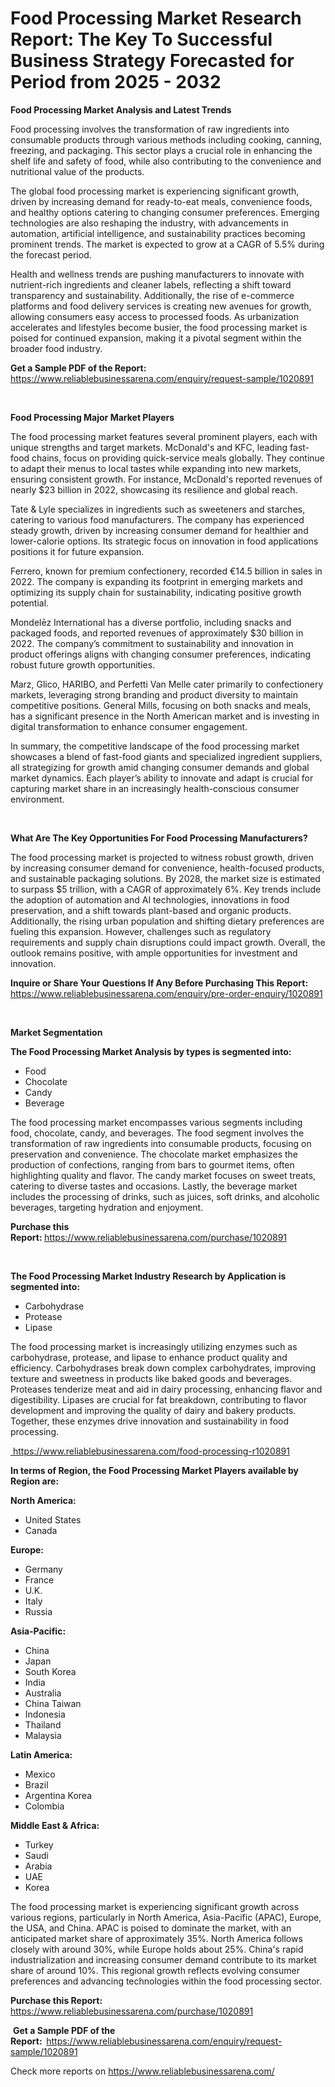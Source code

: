 <p><h1>Food Processing Market Research Report: The Key To Successful Business Strategy Forecasted for Period from 2025 - 2032</h1></p><p><strong>Food Processing Market Analysis and Latest Trends</strong></p>
<p><p>Food processing involves the transformation of raw ingredients into consumable products through various methods including cooking, canning, freezing, and packaging. This sector plays a crucial role in enhancing the shelf life and safety of food, while also contributing to the convenience and nutritional value of the products. </p><p>The global food processing market is experiencing significant growth, driven by increasing demand for ready-to-eat meals, convenience foods, and healthy options catering to changing consumer preferences. Emerging technologies are also reshaping the industry, with advancements in automation, artificial intelligence, and sustainability practices becoming prominent trends. The market is expected to grow at a CAGR of 5.5% during the forecast period. </p><p>Health and wellness trends are pushing manufacturers to innovate with nutrient-rich ingredients and cleaner labels, reflecting a shift toward transparency and sustainability. Additionally, the rise of e-commerce platforms and food delivery services is creating new avenues for growth, allowing consumers easy access to processed foods. As urbanization accelerates and lifestyles become busier, the food processing market is poised for continued expansion, making it a pivotal segment within the broader food industry.</p></p>
<p><strong>Get a Sample PDF of the Report:&nbsp;</strong> <a href="https://www.reliablebusinessarena.com/enquiry/request-sample/1020891?utm_campaign=3118&utm_medium=2&utm_source=Github&utm_content=ia&utm_term=07042025&utm_id=food-processing">https://www.reliablebusinessarena.com/enquiry/request-sample/1020891</a></p>
<p>&nbsp;</p>
<p><strong>Food Processing Major Market Players</strong></p>
<p><p>The food processing market features several prominent players, each with unique strengths and target markets. McDonald's and KFC, leading fast-food chains, focus on providing quick-service meals globally. They continue to adapt their menus to local tastes while expanding into new markets, ensuring consistent growth. For instance, McDonald's reported revenues of nearly $23 billion in 2022, showcasing its resilience and global reach.</p><p>Tate & Lyle specializes in ingredients such as sweeteners and starches, catering to various food manufacturers. The company has experienced steady growth, driven by increasing consumer demand for healthier and lower-calorie options. Its strategic focus on innovation in food applications positions it for future expansion.</p><p>Ferrero, known for premium confectionery, recorded €14.5 billion in sales in 2022. The company is expanding its footprint in emerging markets and optimizing its supply chain for sustainability, indicating positive growth potential.</p><p>Mondelēz International has a diverse portfolio, including snacks and packaged foods, and reported revenues of approximately $30 billion in 2022. The company’s commitment to sustainability and innovation in product offerings aligns with changing consumer preferences, indicating robust future growth opportunities.</p><p>Marz, Glico, HARIBO, and Perfetti Van Melle cater primarily to confectionery markets, leveraging strong branding and product diversity to maintain competitive positions. General Mills, focusing on both snacks and meals, has a significant presence in the North American market and is investing in digital transformation to enhance consumer engagement.</p><p>In summary, the competitive landscape of the food processing market showcases a blend of fast-food giants and specialized ingredient suppliers, all strategizing for growth amid changing consumer demands and global market dynamics. Each player’s ability to innovate and adapt is crucial for capturing market share in an increasingly health-conscious consumer environment.</p></p>
<p>&nbsp;</p>
<p><strong>What Are The Key Opportunities For Food Processing Manufacturers?</strong></p>
<p><p>The food processing market is projected to witness robust growth, driven by increasing consumer demand for convenience, health-focused products, and sustainable packaging solutions. By 2028, the market size is estimated to surpass $5 trillion, with a CAGR of approximately 6%. Key trends include the adoption of automation and AI technologies, innovations in food preservation, and a shift towards plant-based and organic products. Additionally, the rising urban population and shifting dietary preferences are fueling this expansion. However, challenges such as regulatory requirements and supply chain disruptions could impact growth. Overall, the outlook remains positive, with ample opportunities for investment and innovation.</p></p>
<p><strong>Inquire or Share Your Questions If Any Before Purchasing This Report:</strong> <a href="https://www.reliablebusinessarena.com/enquiry/pre-order-enquiry/1020891?utm_campaign=3118&utm_medium=2&utm_source=Github&utm_content=ia&utm_term=07042025&utm_id=food-processing">https://www.reliablebusinessarena.com/enquiry/pre-order-enquiry/1020891</a></p>
<p>&nbsp;</p>
<p><strong>Market Segmentation</strong></p>
<p><strong>The Food Processing Market Analysis by types is segmented into:</strong></p>
<p><ul><li>Food</li><li>Chocolate</li><li>Candy</li><li>Beverage</li></ul></p>
<p><p>The food processing market encompasses various segments including food, chocolate, candy, and beverages. The food segment involves the transformation of raw ingredients into consumable products, focusing on preservation and convenience. The chocolate market emphasizes the production of confections, ranging from bars to gourmet items, often highlighting quality and flavor. The candy market focuses on sweet treats, catering to diverse tastes and occasions. Lastly, the beverage market includes the processing of drinks, such as juices, soft drinks, and alcoholic beverages, targeting hydration and enjoyment.</p></p>
<p><strong>Purchase this Report:&nbsp;</strong><a href="https://www.reliablebusinessarena.com/purchase/1020891?utm_campaign=3118&utm_medium=2&utm_source=Github&utm_content=ia&utm_term=07042025&utm_id=food-processing">https://www.reliablebusinessarena.com/purchase/1020891</a></p>
<p>&nbsp;</p>
<p><strong>The Food Processing Market Industry Research by Application is segmented into:</strong></p>
<p><ul><li>Carbohydrase</li><li>Protease</li><li>Lipase</li></ul></p>
<p><p>The food processing market is increasingly utilizing enzymes such as carbohydrase, protease, and lipase to enhance product quality and efficiency. Carbohydrases break down complex carbohydrates, improving texture and sweetness in products like baked goods and beverages. Proteases tenderize meat and aid in dairy processing, enhancing flavor and digestibility. Lipases are crucial for fat breakdown, contributing to flavor development and improving the quality of dairy and bakery products. Together, these enzymes drive innovation and sustainability in food processing.</p></p>
<p><a href="https://www.reliablebusinessarena.com/food-processing-r1020891?utm_campaign=3118&utm_medium=2&utm_source=Github&utm_content=ia&utm_term=07042025&utm_id=food-processing">&nbsp;https://www.reliablebusinessarena.com/food-processing-r1020891</a></p>
<p><strong>In terms of Region, the Food Processing Market Players available by Region are:</strong></p>
<p>
    <p> <strong> North America: </strong>
        <ul>
            <li>United States</li>
            <li>Canada</li>
        </ul>
        </p> 
    <p> <strong> Europe: </strong>
        <ul>
            <li>Germany</li>
            <li>France</li>
            <li>U.K.</li>
            <li>Italy</li>
            <li>Russia</li>
        </ul>
        </p> 
    <p> <strong> Asia-Pacific: </strong>
        <ul>
            <li>China</li>
            <li>Japan</li>
            <li>South Korea</li>
            <li>India</li>
            <li>Australia</li>
            <li>China Taiwan</li>
            <li>Indonesia</li>
            <li>Thailand</li>
            <li>Malaysia</li>
        </ul>
        </p> 
    <p> <strong> Latin America: </strong>
        <ul>
            <li>Mexico</li>
            <li>Brazil</li>
            <li>Argentina Korea</li>
            <li>Colombia</li>
        </ul>
        </p> 
    <p> <strong> Middle East & Africa: </strong>
        <ul>
            <li>Turkey</li>
            <li>Saudi</li>
            <li>Arabia</li>
            <li>UAE</li>
            <li>Korea</li>
        </ul>
    </p>
    </p>
<p><p>The food processing market is experiencing significant growth across various regions, particularly in North America, Asia-Pacific (APAC), Europe, the USA, and China. APAC is poised to dominate the market, with an anticipated market share of approximately 35%. North America follows closely with around 30%, while Europe holds about 25%. China's rapid industrialization and increasing consumer demand contribute to its market share of around 10%. This regional growth reflects evolving consumer preferences and advancing technologies within the food processing sector.</p></p>
<p><strong>Purchase this Report: </strong><a href="https://www.reliablebusinessarena.com/purchase/1020891?utm_campaign=3118&utm_medium=2&utm_source=Github&utm_content=ia&utm_term=07042025&utm_id=food-processing">https://www.reliablebusinessarena.com/purchase/1020891</a></p>
<p>&nbsp;<strong>Get a Sample PDF of the Report:&nbsp;&nbsp;</strong><a href="https://www.reliablebusinessarena.com/enquiry/request-sample/1020891?utm_campaign=3118&utm_medium=2&utm_source=Github&utm_content=ia&utm_term=07042025&utm_id=food-processing">https://www.reliablebusinessarena.com/enquiry/request-sample/1020891</a></p>
<p><strong></strong></p>
<p>Check more reports on <a href="https://www.reliablebusinessarena.com/?utm_campaign=3118&utm_medium=2&utm_source=Github&utm_content=ia&utm_term=07042025&utm_id=food-processing">https://www.reliablebusinessarena.com/</a></p>